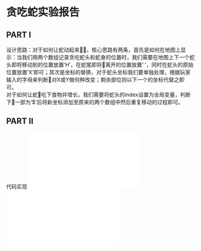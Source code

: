 # 贪吃蛇实验报告

## PART I
设计思路：对于如何让蛇动起来，核心思路有两条，首先是如何在地图上显示：当我们用两个数组记录贪吃蛇头和蛇身的位置时，我们需要在地图上下一个蛇头即将移动到的位置放置‘H’，在蛇尾即将离开的位置放置‘ ’，同时在蛇头的原始位置放置‘X’即可；其次是坐标的替换，对于蛇头坐标我们要单独处理，根据玩家输入的字母来判断对X或Y做何种改变；剩余部位则以下一个的坐标代替之即可。    
对于如何让蛇吃下食物并增长，我们需要将蛇头的index设置为全局变量，判断下一部为‘$’后将新坐标添加至原来的两个数组中然后重复移动的过程即可。    

## PART II
代码实现
![snakeEAT](snakeEAT的副本.cpp)
![snakeMOVE](snakeMOVE的副本.cpp)